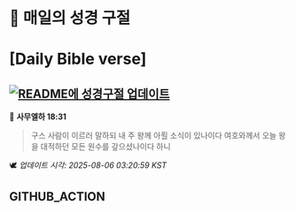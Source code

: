 # 🙏 매일의 성경 구절
# [Daily Bible verse]
## [![README에 성경구절 업데이트](https://github.com/DONGSUKA/first_test/actions/workflows/update-readme-bible.yml/badge.svg)](https://github.com/DONGSUKA/first_test/actions/workflows/update-readme-bible.yml)
<!-- START_BIBLE_VERSE -->
📖 **사무엘하 18:31**
> 구스 사람이 이르러 말하되 내 주 왕께 아뢸 소식이 있나이다 여호와께서 오늘 왕을 대적하던 모든 원수를 갚으셨나이다 하니

🕊️ _업데이트 시각: 2025-08-06 03:20:59 KST_
  <!-- END_BIBLE_VERSE -->
## GITHUB_ACTION
